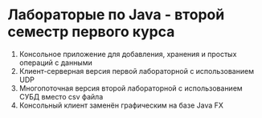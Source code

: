# Лабораторые по Java - второй семестр первого курса
1. Консольное приложение для добавления, хранения и простых операций с данными
2. Клиент-серверная версия первой лабораторной с использованием UDP
3. Многопоточная версия второй лабораторной с использованием СУБД вместо csv файла
4. Консольный клиент заменён графическим на базе Java FX